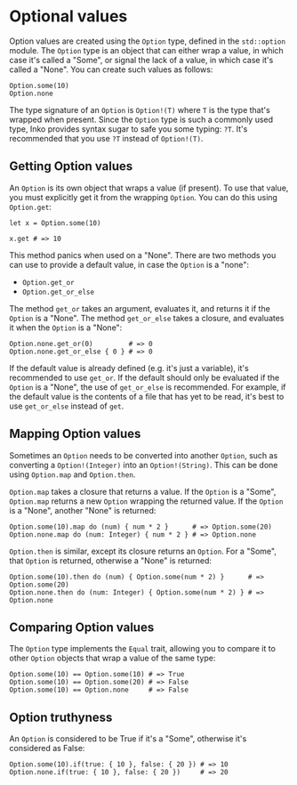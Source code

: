 # Optional values

Option values are created using the `Option` type, defined in the `std::option`
module. The `Option` type is an object that can either wrap a value, in which
case it's called a "Some", or signal the lack of a value, in which case it's
called a "None". You can create such values as follows:

```inko
Option.some(10)
Option.none
```

The type signature of an `Option` is `Option!(T)` where `T` is the type that's
wrapped when present. Since the `Option` type is such a commonly used type, Inko
provides syntax sugar to safe you some typing: `?T`. It's recommended that you
use `?T` instead of `Option!(T)`.

## Getting Option values

An `Option` is its own object that wraps a value (if present). To use that
value, you must explicitly get it from the wrapping `Option`. You can do this
using `Option.get`:

```inko
let x = Option.some(10)

x.get # => 10
```

This method panics when used on a "None". There are two methods you can use to
provide a default value, in case the `Option` is a "none":

* `Option.get_or`
* `Option.get_or_else`

The method `get_or` takes an argument, evaluates it, and returns it if the
`Option` is a "None". The method `get_or_else` takes a closure, and evaluates it
when the `Option` is a "None":

```inko
Option.none.get_or(0)         # => 0
Option.none.get_or_else { 0 } # => 0
```

If the default value is already defined (e.g. it's just a variable), it's
recommended to use `get_or`. If the default should only be evaluated if the
`Option` is a "None", the use of `get_or_else` is recommended. For example, if
the default value is the contents of a file that has yet to be read, it's best
to use `get_or_else` instead of `get`.

## Mapping Option values

Sometimes an `Option` needs to be converted into another `Option`, such as
converting a `Option!(Integer)` into an `Option!(String)`. This can be done
using `Option.map` and `Option.then`.

`Option.map` takes a closure that returns a value. If the `Option` is a "Some",
`Option.map` returns a new `Option` wrapping the returned value. If the `Option`
is a "None", another "None" is returned:

```inko
Option.some(10).map do (num) { num * 2 }      # => Option.some(20)
Option.none.map do (num: Integer) { num * 2 } # => Option.none
```

`Option.then` is similar, except its closure returns an `Option`. For a "Some",
that `Option` is returned, otherwise a "None" is returned:

```inko
Option.some(10).then do (num) { Option.some(num * 2) }      # => Option.some(20)
Option.none.then do (num: Integer) { Option.some(num * 2) } # => Option.none
```

## Comparing Option values

The `Option` type implements the `Equal` trait, allowing you to compare it to
other `Option` objects that wrap a value of the same type:

```inko
Option.some(10) == Option.some(10) # => True
Option.some(10) == Option.some(20) # => False
Option.some(10) == Option.none     # => False
```

## Option truthyness

An `Option` is considered to be True if it's a "Some", otherwise it's considered
as False:

```inko
Option.some(10).if(true: { 10 }, false: { 20 }) # => 10
Option.none.if(true: { 10 }, false: { 20 })     # => 20
```
